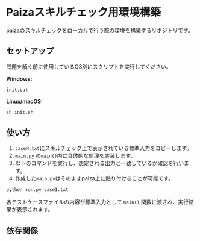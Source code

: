# Paizaスキルチェック用環境構築

paizaのスキルチェックをローカルで行う際の環境を構築するリポジトリです。

## セットアップ

問題を解く前に使用しているOS別にスクリプトを実行してください。

**Windows:**

```bash
init.bat
```

**Linux/macOS:**

```bash
sh init.sh
```

## 使い方

1.  `caseN.txt`にスキルチェック上で表示されている標準入力をコピーします。
2.  `main.py` の`main()`内に具体的な処理を実装します。
3.  以下のコマンドを実行し、想定される出力と一致しているか確認を行います。
4.  作成した`main.py`はそのままpaiza上に貼り付けることが可能です。

```bash
python run.py case1.txt
```

各テストケースファイルの内容が標準入力として `main()` 関数に渡され、実行結果が表示されます。

## 依存関係
